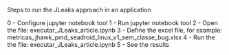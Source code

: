 Steps to run the JLeaks approach in an application

0 - Configure jupyter notebook tool
1 - Run jupyter notebook tool
2 - Open the file: executar_JLeaks_article.ipynb
3 - Define the excel file, for example: metricas_jhawk_pmd_seadroid_linux_v1_sem_classe_bug.xlsx
4 - Run the the file: executar_JLeaks_article.ipynb
5 - See the results
